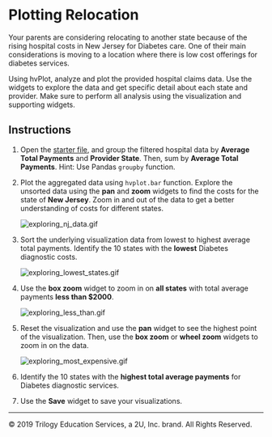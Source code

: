 # Plotting Relocation

Your parents are considering relocating to another state because of the rising hospital costs in New Jersey for Diabetes care. One of their main considerations is moving to a location where there is low cost offerings for diabetes services.

Using hvPlot, analyze and plot the provided hospital claims data. Use the widgets to explore the data and get specific detail about each state and provider. Make sure to perform all analysis using the visualization and supporting widgets.

## Instructions

1. Open the [starter file](Unsolved/hvplot_widgets.ipynb), and group the filtered hospital data by **Average Total Payments** and **Provider State**. Then, sum by **Average Total Payments**. Hint: Use Pandas `groupby` function.

2. Plot the aggregated data using `hvplot.bar` function. Explore the unsorted data using the **pan** and **zoom** widgets to find the costs for the state of **New Jersey**. Zoom in and out of the data to get a better understanding of costs for different states.

    ![exploring_nj_data.gif](Images/exploring_nj_data.gif)

3. Sort the underlying visualization data from lowest to highest average total payments. Identify the 10 states with the **lowest** Diabetes diagnostic costs.

    ![exploring_lowest_states.gif](Images/exploring_lowest_states.gif)

4. Use the **box zoom** widget to zoom in on **all states** with total average payments **less than $2000**.

    ![exploring_less_than.gif](Images/exploring_less_than.gif)

5. Reset the visualization and use the **pan** widget to see the highest point of the visualization. Then, use the **box zoom** or **wheel zoom** widgets to zoom in on the data.

    ![exploring_most_expensive.gif](Images/exploring_most_expensive.gif)

6. Identify the 10 states with the **highest total average payments** for Diabetes diagnostic services.

7. Use the **Save** widget to save your visualizations.

- - -

© 2019 Trilogy Education Services, a 2U, Inc. brand. All Rights Reserved.
